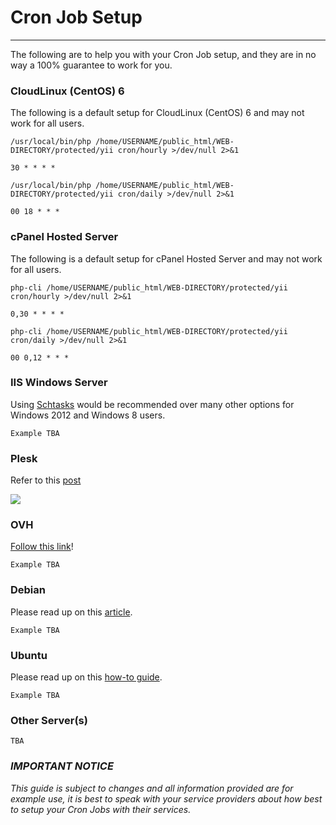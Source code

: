 # Cron Job Setup
--------

The following are to help you with your Cron Job setup, and they are in no way a 100% guarantee to work for you.

### CloudLinux (CentOS) 6
The following is a default setup for CloudLinux (CentOS) 6 and may not work for all users.

```
/usr/local/bin/php /home/USERNAME/public_html/WEB-DIRECTORY/protected/yii cron/hourly >/dev/null 2>&1

30 * * * *

/usr/local/bin/php /home/USERNAME/public_html/WEB-DIRECTORY/protected/yii cron/daily >/dev/null 2>&1

00 18 * * *
```

### cPanel Hosted Server
The following is a default setup for cPanel Hosted Server and may not work for all users.

```
php-cli /home/USERNAME/public_html/WEB-DIRECTORY/protected/yii cron/hourly >/dev/null 2>&1

0,30 * * * *

php-cli /home/USERNAME/public_html/WEB-DIRECTORY/protected/yii cron/daily >/dev/null 2>&1

00 0,12 * * *
```

### IIS Windows Server
Using [Schtasks](https://technet.microsoft.com/en-us/library/cc725744.aspx) would be recommended over many other options for Windows 2012 and Windows 8 users.

`Example TBA`

### Plesk
Refer to this [post](https://stackoverflow.com/questions/16700749/setting-up-cron-task-in-plesk-11)

![](http://i.imgur.com/TbWEsjC.png)

### OVH
[Follow this link](https://www.ovh.com/us/g1990.hosting_automated_taskscron)!

`Example TBA`

### Debian
Please read up on this [article](https://debian-administration.org/article/56/Command_scheduling_with_cron).

`Example TBA`

### Ubuntu
Please read up on this [how-to guide](https://help.ubuntu.com/community/CronHowto).

`Example TBA`

### Other Server(s)
`TBA`

### *IMPORTANT NOTICE*
*This guide is subject to changes and all information provided are for example use, it is best to speak with your service providers about how best to setup your Cron Jobs with their services.*
